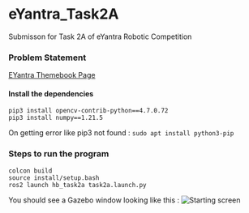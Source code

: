 # eYantra_Task2A
Submisson for Task 2A of eYantra Robotic Competition

### Problem Statement
[EYantra Themebook Page](https://portal.e-yantra.org/themeBook/hb/Task_2/task_2a_prob_statement.html)

#### Install the dependencies
```
pip3 install opencv-contrib-python==4.7.0.72
pip3 install numpy==1.21.5
```
On getting error like pip3 not found : 
```sudo apt install python3-pip```

### Steps to run the program
```
colcon build
source install/setup.bash
ros2 launch hb_task2a task2a.launch.py
```
You should see a Gazebo window looking like this :
![Starting screen](~/gazebo.png)
